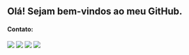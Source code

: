 ## Olá! Sejam bem-vindos ao meu GitHub.

#### Contato:

 <a href="https://www.instagram.com/yuri.gabriel25/" target="_blank"><img src="https://i.ibb.co/FY4FPv5/instagram-50px.png" target="_blank"></a> 
 <a href="https://twitter.com/yuri_gabriel25" target="_blank"><img src="https://i.ibb.co/Fn44mmw/twitter-50px.png" target="_blank"></a>
 <a href="https://www.linkedin.com/in/yuri-gabriel-8a99a8232/" target="_blank"><img src="https://i.ibb.co/tZWxCCv/linkedin-50px.png" target="_blank"></a> 
 <a href="mailto:yurigabriel1995@outlook.com" target="_blank"><img src="https://i.ibb.co/L0p2y4z/email-50px.png"></a>
